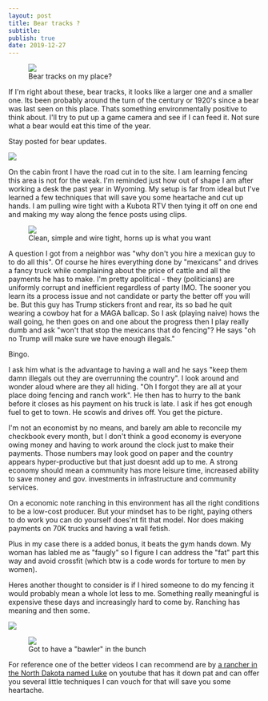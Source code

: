 ```yaml
---
layout: post
title: Bear tracks ?
subtitle: 
publish: true
date: 2019-12-27  
---
```



<figure>
<img src="https://jonkalev.s3-us-west-2.amazonaws.com/beartracks.jpg">
<figcaption> Bear tracks on my place?</figcaption>
</figure>

If I'm right about these, bear tracks, it looks like a larger one and a smaller one. Its been probably around the turn of the century or 1920's since a bear was last seen on this place. Thats something environmentally positive to think about. I'll try to put up a game camera and see if I can feed it.
Not sure what a bear would eat this time of the year. 
<p> 
  Stay posted for bear updates.
  <p>
    <img src="https://jonkalev.s3-us-west-2.amazonaws.com/20191225-DSCF2643.jpg">
<p>
 On the cabin front I have the road cut in to the site. I am learning fencing this area is not for the weak. 
  I'm reminded just how out of shape I am after working a desk the past year in Wyoming.
  My setup is far from ideal but I've learned a few techniques that will save you some heartache and cut up hands.
  I am pulling wire tight with a Kubota RTV then tying it off on one end and making my way along the fence posts using clips. 
  <p>
    <figure>
    <img src="https://jonkalev.s3-us-west-2.amazonaws.com/20191225-DSCF2638.JPG">
<figcaption>Clean, simple and wire tight, horns up is what you want</figcaption>
</figure>

  A question I got from a neighbor was "why don't you hire a mexican guy to to do all this".
Of course he hires everything done by "mexicans" and drives a fancy truck while complaining about the price of cattle and all the payments he has to make. I'm pretty apolitical - they (politicians) are uniformly corrupt and inefficient regardless of party IMO. The sooner you learn its a process issue and not candidate or party the better off you will be. But this guy has Trump stickers front and rear, its so bad he quit wearing a cowboy hat for a MAGA ballcap. So I ask (playing naive) hows the wall going, he then goes on and one about the progress then I play really dumb and ask "won't that stop the mexicans that do fencing"? He says "oh no Trump will make sure we have enough illegals."
<p>Bingo.
<p>
I ask him what is the advantage to having a wall and he says "keep them damn illegals out they are overrunning the country". I look around and wonder aloud where are they all hiding. 
 "Oh I forgot they are all at your place doing fencing and ranch work". 
He then has to hurry to the bank before it closes as his payment on his truck is late.
I ask if hes got enough fuel to get to town. He scowls and drives off.
You get the picture.
<p> 
  I'm not an economist by no means, and barely am able to reconcile my checkbook every month, but I don't think a good economy is everyone owing money and having to work around the clock just to make their payments. Those numbers may look good on paper and the country appears hyper-productive but that just doesnt add up to me. A strong economy should mean a community has more leisure time, increased ability to save money and gov. investments in infrastructure and community services.
 <p>
  On a economic note ranching in this environment has all the right conditions to be a low-cost producer. But your mindset has to be right, paying others to do work you can do yourself does'nt fit that model. Nor does making payments on 70K trucks and having a wall fetish.
   <p>
 Plus in my case there is a added bonus, it beats the gym hands down. My woman has labled me as "faugly" so I figure I can address the "fat" part this way and avoid crossfit (which btw is a code words for torture to men by women).
  <p> Heres another thought to consider is if I hired someone to do my fencing it would probably mean a whole lot less to me.
  Something really meaningful is expensive these days and increasingly hard to come by. Ranching has meaning and then some.
 <p>
<img src="https://jonkalev.s3-us-west-2.amazonaws.com/IMG_1395+copy.jpg">
<p>
  <figure>
 <img src=" https://jonkalev.s3-us-west-2.amazonaws.com/20191225-DSCF2696+copy.jpg">
<figcaption>Got to have a "bawler" in the bunch</figcaption>
</figure>
  For reference one of the better videos I can recommend are by <a href="https://www.youtube.com/watch?v=FQdBK-xWtnA">a rancher in the North Dakota named Luke</a> on youtube that has it down pat and can offer you several little techniques I can vouch for that will save you some heartache.
  


